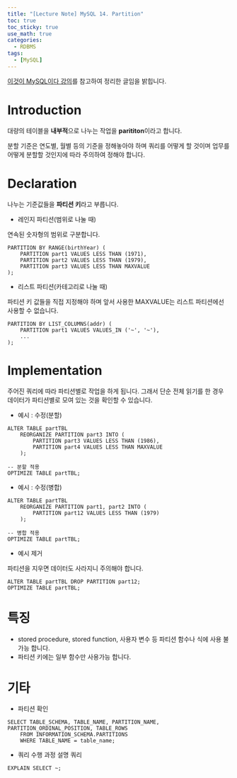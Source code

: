```yaml
---
title: "[Lecture Note] MySQL 14. Partition"
toc: true
toc_sticky: true
use_math: true
categories:
  - RDBMS
tags:
  - [MySQL]
---
```


[이것이 MySQL이다 강의](https://www.youtube.com/watch?v=xKYeJxBTt2E&list=PLVsNizTWUw7Hox7NMhenT-bulldCp9HP9)를 참고하여 정리한 글임을 밝힙니다.


# Introduction 

대량의 테이블을 **내부적**으로 나누는 작업을 **parititon**이라고 합니다.

분할 기준은 연도별, 월별 등의 기준을 정해놓아야 하며 쿼리를 어떻게 할 것이며 업무를 어떻게 분할할 것인지에 따라 주의하여 정해야 합니다.

# Declaration

나누는 기준값들을 **파티션 키**라고 부릅니다.

- 레인지 파티션(범위로 나눌 때)

연속된 숫자형의 범위로 구분합니다.

```
PARTITION BY RANGE(birthYear) (
    PARTITION part1 VALUES LESS THAN (1971),
    PARTITION part2 VALUES LESS THAN (1979),
    PARTITION part3 VALUES LESS THAN MAXVALUE
);
```

- 리스트 파티션(카테고리로 나눌 때)

파티션 키 값들을 직접 지정해야 하며  앞서 사용한 MAXVALUE는 리스트 파티션에선 사용할 수 없습니다.

```
PARTITION BY LIST_COLUMNS(addr) (
    PARTITION part1 VALUES VALUES_IN ('~', '~'),
    ...
);
```



# Implementation

주어진 쿼리에 따라 파티션별로 작업을 하게 됩니다. 그래서 단순 전체 읽기를 한 경우 데이터가 파티션별로 모여 있는 것을 확인할 수 있습니다.

- 예시 : 수정(분할)

```
ALTER TABLE partTBL 
	REORGANIZE PARTITION part3 INTO (
		PARTITION part3 VALUES LESS THAN (1986),
		PARTITION part4 VALUES LESS THAN MAXVALUE
	);

-- 분할 적용
OPTIMIZE TABLE partTBL;
```

- 예시 : 수정(병합)

```
ALTER TABLE partTBL 
	REORGANIZE PARTITION part1, part2 INTO (
		PARTITION part12 VALUES LESS THAN (1979)
	);

-- 병합 적용
OPTIMIZE TABLE partTBL;
```

- 예시 제거

파티션을 지우면 데이터도 사라지니 주의해야 합니다.

```
ALTER TABLE partTBL DROP PARTITION part12;
OPTIMIZE TABLE partTBL;
```

# 특징

- stored procedure, stored function, 사용자 변수 등 파티션 함수나 식에 사용 불가능 합니다.
- 파티션 키에는 일부 함수만 사용가능 합니다.

# 기타

- 파티션 확인

```
SELECT TABLE_SCHEMA, TABLE_NAME, PARTITION_NAME, PARTITION_ORDINAL_POSITION, TABLE_ROWS
    FROM INFORMATION_SCHEMA.PARTITIONS
    WHERE TABLE_NAME = table_name;
```

- 쿼리 수행 과정 설명 쿼리

```
EXPLAIN SELECT ~;
```